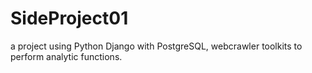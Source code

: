# SideProject01
a project using Python Django with PostgreSQL, webcrawler toolkits to perform analytic functions.
